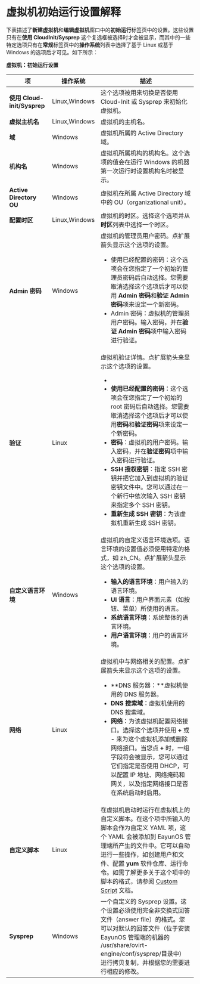 # 虚拟机初始运行设置解释

下表描述了**新建虚拟机**和**编辑虚拟机**窗口中的**初始运行**标签页中的设置。这些设置只有在**使用 CloudInit/Sysprep** 这个复选框被选择时才会被显示，而其中的一些特定选项只有在**常规**标签页中的**操作系统**列表中选择了基于 Linux 或基于 Windows 的选项后才可见。如下所示：

**虚拟机：初始运行设置**

| **项** | **操作系统** | **描述** |
| ------ | ------------ | -------- |
| **使用 Cloud-init/Sysprep** | Linux,Windows | 这个选项被用来切换是否使用 Cloud-Init 或 Sysprep 来初始化虚拟机。 | 
| **虚拟主机名** | Linux,Windows | 虚拟机的主机名。 |
| **域** | Windows | 虚拟机所属的 Active Directory 域。 | 
| **机构名** | Windows | 虚拟机所属机构的机构名。这个选项的值会在运行 Windows 的机器第一次运行时设置机构名时被显示。 |
| **Active Directory OU** | Windows | 虚拟机在所属 Active Directory 域中的 OU（organizational unit）。 |
| **配置时区** | Linux,Windows | 虚拟机的时区。选择这个选项并从**时区**列表中选择一个时区。 |
| **Admin 密码** | Windows | 虚拟机的管理员用户密码。点扩展箭头显示这个选项的设置。<ul><li>使用已经配置的密码：这个选项会在您指定了一个初始的管理员密码后自动选择。您需要取消选择这个选项后才可以使用 **Admin 密码**和**验证 Admin 密码**项来设定一个新密码。</li><li>Admin 密码：虚拟机的管理员用户密码。输入密码，并在**验证 Admin 密码**项中输入密码进行验证。</li></ul> |
| **验证** | Linux | 虚拟机验证详情。点扩展箭头来显示这个选项的设置。<ul><li></li><li>**使用已经配置的密码**：这个选项会在您指定了一个初始的 root 密码后自动选择。您需要取消选择这个选项后才可以使用**密码**和**验证密码**项来设定一个新密码。</li><li>**密码**：虚拟机的用户密码。输入密码，并在**验证密码**项中输入密码进行验证。</li><li>**SSH 授权密钥**：指定 SSH 密钥并把它加入到虚拟机的验证密钥文件中。您可以通过在一个新行中依次输入 SSH 密钥来指定多个 SSH 密钥。</li><li>**重新生成 SSH 密钥**：为该虚拟机重新生成 SSH 密钥。</li></ul> |
| **自定义语言环境** | Windows | 虚拟机的自定义语言环境选项。语言环境的设置值必须使用特定的格式，如 zh_CN。点扩展箭头显示这个选项的设置。<ul><li>**输入的语言环境**：用户输入的语言环境。</li><li>**UI 语言**：用户界面元素（如按钮、菜单）所使用的语言。</li><li>**系统语言环境**：系统整体的语言环境。</li><li>**用户语言环境**：用户的语言环境。</li></ul> |
| **网络** | Linux | 虚拟机中与网络相关的配置。点扩展箭头来显示这个选项的设置。<ul><li>**DNS 服务器：**虚拟机使用的 DNS 服务器。</li><li>**DNS 搜索域**：虚拟机使用的 DNS 搜索域。</li><li>**网络**：为该虚拟机配置网络接口。选择这个选项并使用 **+** 或 **-** 来为这个虚拟机添加或删除网络接口。当您点 **+** 时，一组字段将会被显示，您可以通过它们指定是否使用 DHCP，可以配置 IP 地址、网络掩码和网关，以及指定网络接口是否在系统启动时启用。</li></ul> |
| **自定义脚本** | Linux | 在虚拟机启动时运行在虚拟机上的自定义脚本。在这个项中所输入的脚本会作为自定义 YAML 项，这个 YAML 会被添加到 EayunOS 管理端所产生的文件中。它可以自动进行一些操作，如创建用户和文件、配置 **yum** 软件仓库、运行命令。如需了解更多关于这个项中的脚本的格式，请参阅 [Custom Script](http://www.ocselected.org/wiki/%E5%88%86%E7%B1%BB:OVirt%E7%89%B9%E6%80%A7/Features/vm-init-persistent#自定义脚本) 文档。 |
| **Sysprep** | Windows | 一个自定义的 Sysprep 设置。这个设置必须使用完全非交换式回答文件（answer file）的格式。您可以对默认的回答文件（位于安装 EayunOS 管理端的机器的 /usr/share/ovirt-engine/conf/sysprep/目录中）进行拷贝复制，并根据您的需要进行相应的修改。 |
